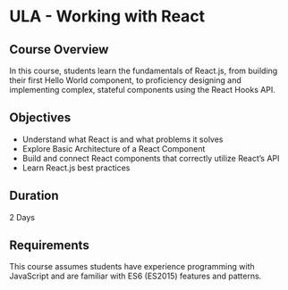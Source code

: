 # ULA -  Working with React

## Course Overview

In this course, students learn the fundamentals of React.js, from building their first Hello World component, to proficiency designing and implementing complex, stateful components using the React Hooks API. 

## Objectives

- Understand what React is and what problems it solves
- Explore Basic Architecture of a React Component
- Build and connect React components that correctly utilize React’s API
- Learn React.js best practices

## Duration

2 Days

## Requirements

This course assumes students have experience programming with JavaScript and are familiar with ES6 (ES2015) features and patterns.
